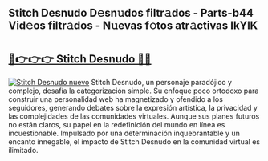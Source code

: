 ## Stitch Desnudo D𝚎sn𝚞dos filtr𝚊dos - Parts-b44 Vid𝚎os filtr𝚊dos - N𝚞evas f𝚘tos atr𝚊ctivas IkYlK

# <h2><a href="http://mb5mtk.tromn.icu/?c=Stitch+Desnudo">🔗👉👉👉 Stitch Desnudo 🔗🔗</a></h2>

[![Stitch Desnudo nuevo](https://i.imgur.com/pEAQMta.gif)](http://mb5mtk.tromn.icu/?c=Stitch+Desnudo)
Stitch Desnudo, un personaje paradójico y complejo, desafía la categorización simple. Su enfoque poco ortodoxo para construir una personalidad web ha magnetizado y ofendido a los seguidores, generando debates sobre la expresión artística, la privacidad y las complejidades de las comunidades virtuales. Aunque sus planes futuros no están claros, su papel en la redefinición del mundo en línea es incuestionable. Impulsado por una determinación inquebrantable y un encanto innegable, el impacto de Stitch Desnudo en la comunidad virtual es ilimitado.
